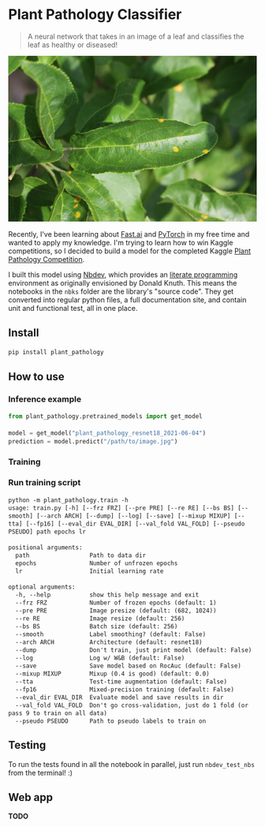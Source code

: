 
# Plant Pathology Classifier
> A neural network that takes in an image of a leaf and classifies the leaf as healthy or diseased!


![A leaf](nbks/../example_image.jpg)

Recently, I've been learning about [Fast.ai](https://docs.fast.ai/) and [PyTorch](https://pytorch.org/) in my free time and wanted to apply my knowledge. I'm trying to learn how to win Kaggle competitions, so I decided to build a model for the completed Kaggle [Plant Pathology Competition](https://www.kaggle.com/c/plant-pathology-2020-fgvc7/overview).

I built this model using [Nbdev](https://nbdev.fast.ai/), which provides an [literate programming](https://en.wikipedia.org/wiki/Literate_programming) environment as originally envisioned by Donald Knuth. This means the notebooks in the `nbks` folder are the library's "source code". They get converted into regular python files, a full documentation site, and contain unit and functional test, all in one place.

## Install

`pip install plant_pathology`

## How to use

### Inference example

```python
from plant_pathology.pretrained_models import get_model

model = get_model("plant_pathology_resnet18_2021-06-04")
prediction = model.predict("/path/to/image.jpg")
```

### Training

### Run training script

```
python -m plant_pathology.train -h
usage: train.py [-h] [--frz FRZ] [--pre PRE] [--re RE] [--bs BS] [--smooth] [--arch ARCH] [--dump] [--log] [--save] [--mixup MIXUP] [--tta] [--fp16] [--eval_dir EVAL_DIR] [--val_fold VAL_FOLD] [--pseudo PSEUDO] path epochs lr

positional arguments:
  path                 Path to data dir
  epochs               Number of unfrozen epochs
  lr                   Initial learning rate

optional arguments:
  -h, --help           show this help message and exit
  --frz FRZ            Number of frozen epochs (default: 1)
  --pre PRE            Image presize (default: (682, 1024))
  --re RE              Image resize (default: 256)
  --bs BS              Batch size (default: 256)
  --smooth             Label smoothing? (default: False)
  --arch ARCH          Architecture (default: resnet18)
  --dump               Don't train, just print model (default: False)
  --log                Log w/ W&B (default: False)
  --save               Save model based on RocAuc (default: False)
  --mixup MIXUP        Mixup (0.4 is good) (default: 0.0)
  --tta                Test-time augmentation (default: False)
  --fp16               Mixed-precision training (default: False)
  --eval_dir EVAL_DIR  Evaluate model and save results in dir
  --val_fold VAL_FOLD  Don't go cross-validation, just do 1 fold (or pass 9 to train on all data)
  --pseudo PSEUDO      Path to pseudo labels to train on
```

## Testing

To run the tests found in all the notebook in parallel, just run `nbdev_test_nbs` from the terminal! :)

## Web app

**TODO**
